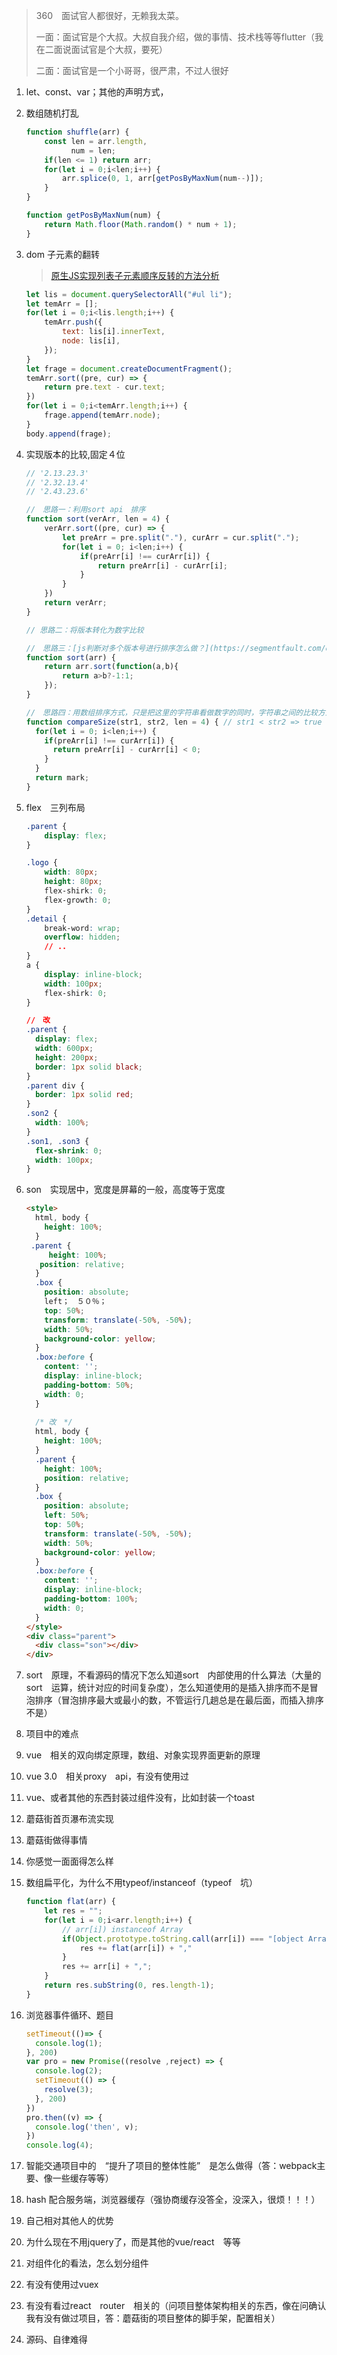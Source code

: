 > 360　面试官人都很好，无赖我太菜。
>
> 一面：面试官是个大叔。大叔自我介绍，做的事情、技术栈等等flutter（我在二面说面试官是个大叔，要死）
>
> 二面：面试官是一个小哥哥，很严肃，不过人很好

1. let、const、var；其他的声明方式，

2. 数组随机打乱

   ```js
   function shuffle(arr) {
       const len = arr.length,
             num = len;
       if(len <= 1) return arr;
       for(let i = 0;i<len;i++) {
           arr.splice(0, 1, arr[getPosByMaxNum(num--)]);
       }
   }
   
   function getPosByMaxNum(num) {
       return Math.floor(Math.random() * num + 1);
   }
   ```

3. dom 子元素的翻转

   > [原生JS实现列表子元素顺序反转的方法分析](https://www.jb51.net/article/142984.htm)

   ```js
   let lis = document.querySelectorAll("#ul li");
   let temArr = [];
   for(let i = 0;i<lis.length;i++) {
       temArr.push({
           text: lis[i].innerText,
           node: lis[i],
       });
   }
   let frage = document.createDocumentFragment();
   temArr.sort((pre, cur) => {
       return pre.text - cur.text;
   })
   for(let i = 0;i<temArr.length;i++) {
       frage.append(temArr.node);
   }
   body.append(frage);
   ```

   

4. 实现版本的比较,固定４位

   ```js
   // '2.13.23.3'
   // '2.32.13.4'
   // '2.43.23.6'
   
   //　思路一：利用sort api　排序
   function sort(verArr, len = 4) {
       verArr.sort((pre, cur) => {
           let preArr = pre.split("."), curArr = cur.split(".");
           for(let i = 0; i<len;i++) {
               if(preArr[i] !== curArr[i]) {
                   return preArr[i] - curArr[i];
               }
           }
       })
       return verArr;
   }
   
   // 思路二：将版本转化为数字比较
   
   //　思路三：[js判断对多个版本号进行排序怎么做？](https://segmentfault.com/q/1010000013556204), 简化的思路一(直接左字符串比较)
   function sort(arr) {
       return arr.sort(function(a,b){
           return a>b?-1:1;
       });
   }
   
   //　思路四：用数组排序方式，只是把这里的字符串看做数字的同时，字符串之间的比较方式改变了
   function compareSize(str1, str2, len = 4) { // str1 < str2 => true
     for(let i = 0; i<len;i++) {
       if(preArr[i] !== curArr[i]) {
         return preArr[i] - curArr[i] < 0;
       }
     }
     return mark;
   }
   
   ```

5. flex　三列布局

   ```css
   .parent {
       display: flex;
   }
   
   .logo {
       width: 80px;
       height: 80px;
       flex-shirk: 0;
       flex-growth: 0;
   }
   .detail {
       break-word: wrap;
       overflow: hidden;
       // ..
   }
   a {
       display: inline-block;
       width: 100px;
       flex-shirk: 0;
   }
   
   //　改
   .parent {
     display: flex;
     width: 600px;
     height: 200px;
     border: 1px solid black;
   }
   .parent div {
     border: 1px solid red;
   }
   .son2 {
     width: 100%;
   }
   .son1, .son3 {
     flex-shrink: 0;
     width: 100px;
   }
   ```

   

6. son　实现居中，宽度是屏幕的一般，高度等于宽度

   ```html
   <style>
     html, body {
       height: 100%;
     }
   	.parent {
     	height: 100%;
   	  position: relative;
     }
     .box {
       position: absolute;
       left；　５０％；
       top: 50%;
       transform: translate(-50%, -50%);
       width: 50%;
       background-color: yellow;
     }
     .box:before {
       content: '';
       display: inline-block;
       padding-bottom: 50%;
       width: 0;
     }
     
     /* 改　*/
     html, body {
       height: 100%;
     }
     .parent {
       height: 100%;
       position: relative;
     }
     .box {
       position: absolute;
       left: 50%;
       top: 50%;
       transform: translate(-50%, -50%);
       width: 50%;
       background-color: yellow;
     }
     .box:before {
       content: '';
       display: inline-block;
       padding-bottom: 100%;
       width: 0;
     }
   </style>
   <div class="parent">
     <div class="son"></div>
   </div>
   ```

   

7. sort　原理，不看源码的情况下怎么知道sort　内部使用的什么算法（大量的sort　运算，统计对应的时间复杂度），怎么知道使用的是插入排序而不是冒泡排序（冒泡排序最大或最小的数，不管运行几趟总是在最后面，而插入排序不是）

8. 项目中的难点

9. vue　相关的双向绑定原理，数组、对象实现界面更新的原理

10. vue 3.0　相关proxy　api，有没有使用过

11. vue、或者其他的东西封装过组件没有，比如封装一个toast

12. 蘑菇街首页瀑布流实现

13. 蘑菇街做得事情

14. 你感觉一面面得怎么样

15. 数组扁平化，为什么不用typeof/instanceof（typeof　坑）

    ```js
    function flat(arr) {
        let res = "";
        for(let i = 0;i<arr.length;i++) {
          	// arr[i]) instanceof Array
            if(Object.prototype.toString.call(arr[i]) === "[object Array]") {
                res += flat(arr[i]) + ","
            }
            res += arr[i] + ",";
        }
        return res.subString(0, res.length-1);
    }
    
    ```

16. 浏览器事件循环、题目

    ```js
    setTimeout(()=> {
      console.log(1);
    }, 200)
    var pro = new Promise((resolve ,reject) => {
      console.log(2);
      setTimeout(() => {
        resolve(3);
      }, 200)
    })
    pro.then((v) => {
      console.log('then', v);
    })
    console.log(4);
    ```

    

17. 智能交通项目中的　“提升了项目的整体性能”　是怎么做得（答：webpack主要、像一些缓存等等）

18. hash 配合服务端，浏览器缓存（强协商缓存没答全，没深入，很烦！！！）

19. 自己相对其他人的优势

20. 为什么现在不用jquery了，而是其他的vue/react　等等

21. 对组件化的看法，怎么划分组件

22. 有没有使用过vuex

23. 有没有看过react　router　相关的（问项目整体架构相关的东西，像在问确认我有没有做过项目，答：蘑菇街的项目整体的脚手架，配置相关）

24. 源码、自律难得

